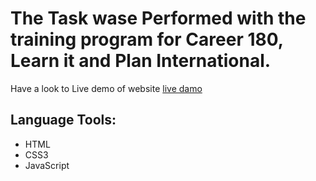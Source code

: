 # The Task wase Performed with the training program for Career 180, Learn it  and Plan International.
Have a look to Live demo of website [live damo](https://amira-fathalla12.github.io/Bubble/)
## Language Tools:
 - HTML
 - CSS3
 - JavaScript
